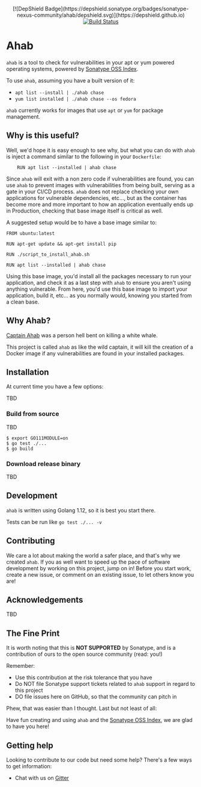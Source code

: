 <p align="center">
</p>
<p align="center">
    [![DepShield Badge](https://depshield.sonatype.org/badges/sonatype-nexus-community/ahab/depshield.svg)](https://depshield.github.io)
    <a href="https://travis-ci.org/sonatype-nexus-community/ahab"><img src="https://travis-ci.org/sonatype-nexus-community/ahab.svg?branch=master" alt="Build Status"></img></a>
</p>

# Ahab

`ahab` is a tool to check for vulnerabilities in your apt or yum powered operating systems, powered by [Sonatype OSS Index](https://ossindex.sonatype.org/).

To use `ahab`, assuming you have a built version of it:

* `apt list --install | ./ahab chase`
* `yum list installed | ./ahab chase --os fedora`

`ahab` currently works for images that use `apt` or `yum` for package management.

## Why is this useful?

Well, we'd hope it is easy enough to see why, but what you can do with `ahab` is inject a command similar to the following in your `Dockerfile`:

```
    RUN apt list --installed | ahab chase
```

Since `ahab` will exit with a non zero code if vulnerabilities are found, you can use `ahab` to prevent images with vulnerabilities from being built, serving as a gate in your CI/CD process. `ahab` does not replace checking your own applications for vulnerable dependencies, etc..., but as the container has become more and more important to how an application eventually ends up in Production, checking that base image itself is critical as well.

A suggested setup would be to have a base image similar to:

```
FROM ubuntu:latest

RUN apt-get update && apt-get install pip

RUN ./script_to_install_ahab.sh

RUN apt list --installed | ahab chase
```

Using this base image, you'd install all the packages necessary to run your application, and check it as a last step with `ahab` to ensure you aren't using anything vulnerable. From here, you'd use this base image to import your application, build it, etc... as you normally would, knowing you started from a clean base.

## Why Ahab?

[Captain Ahab](https://en.wikipedia.org/wiki/Captain_Ahab) was a person hell bent on killing a white whale. 

This project is called `ahab` as like the wild captain, it will kill the creation of a Docker image if any vulnerabilities are found in your installed packages.

## Installation

At current time you have a few options:

TBD

### Build from source

TBD

```
$ export GO111MODULE=on
$ go test ./...
$ go build
```

### Download release binary

TBD

## Development

`ahab` is written using Golang 1.12, so it is best you start there.

Tests can be run like `go test ./... -v`

## Contributing

We care a lot about making the world a safer place, and that's why we created `ahab`. If you as well want to
speed up the pace of software development by working on this project, jump on in! Before you start work, create
a new issue, or comment on an existing issue, to let others know you are!

## Acknowledgements

TBD

## The Fine Print

It is worth noting that this is **NOT SUPPORTED** by Sonatype, and is a contribution of ours
to the open source community (read: you!)

Remember:

* Use this contribution at the risk tolerance that you have
* Do NOT file Sonatype support tickets related to `ahab` support in regard to this project
* DO file issues here on GitHub, so that the community can pitch in

Phew, that was easier than I thought. Last but not least of all:

Have fun creating and using `ahab` and the [Sonatype OSS Index](https://ossindex.sonatype.org/), we are glad to have you here!

## Getting help

Looking to contribute to our code but need some help? There's a few ways to get information:

* Chat with us on [Gitter](https://gitter.im/sonatype/nexus-developers)

